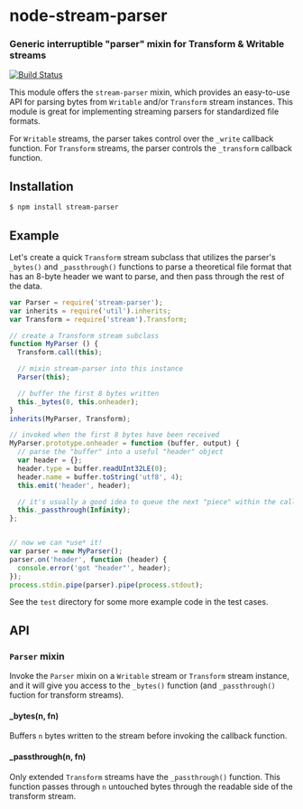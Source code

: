 node-stream-parser
==================
### Generic interruptible "parser" mixin for Transform & Writable streams
[![Build Status](https://secure.travis-ci.org/TooTallNate/node-stream-parser.png)](http://travis-ci.org/TooTallNate/node-stream-parser)

This module offers the `stream-parser` mixin, which provides an easy-to-use API
for parsing bytes from `Writable` and/or `Transform` stream instances. This module
is great for implementing streaming parsers for standardized file formats.

For `Writable` streams, the parser takes control over the `_write` callback
function. For `Transform` streams, the parser controls the `_transform` callback
function.

Installation
------------

``` bash
$ npm install stream-parser
```


Example
-------

Let's create a quick `Transform` stream subclass that utilizes the parser's
`_bytes()` and `_passthrough()` functions to parse a theoretical file format that
has an 8-byte header we want to parse, and then pass through the rest of the data.

``` javascript
var Parser = require('stream-parser');
var inherits = require('util').inherits;
var Transform = require('stream').Transform;

// create a Transform stream subclass
function MyParser () {
  Transform.call(this);

  // mixin stream-parser into this instance
  Parser(this);

  // buffer the first 8 bytes written
  this._bytes(8, this.onheader);
}
inherits(MyParser, Transform);

// invoked when the first 8 bytes have been received
MyParser.prototype.onheader = function (buffer, output) {
  // parse the "buffer" into a useful "header" object
  var header = {};
  header.type = buffer.readUInt32LE(0);
  header.name = buffer.toString('utf8', 4);
  this.emit('header', header);

  // it's usually a good idea to queue the next "piece" within the callback
  this._passthrough(Infinity);
};


// now we can *use* it!
var parser = new MyParser();
parser.on('header', function (header) {
  console.error('got "header"', header);
});
process.stdin.pipe(parser).pipe(process.stdout);
```

See the `test` directory for some more example code in the test cases.


API
---

### `Parser` mixin

Invoke the `Parser` mixin on a `Writable` stream or `Transform` stream instance,
and it will give you access to the `_bytes()` function (and `_passthrough()`
fuction for transform streams).

#### _bytes(n, fn)

Buffers `n` bytes written to the stream before invoking the callback function.

#### _passthrough(n, fn)

Only extended `Transform` streams have the `_passthrough()` function. This
function passes through `n` untouched bytes through the readable side of the
transform stream.
